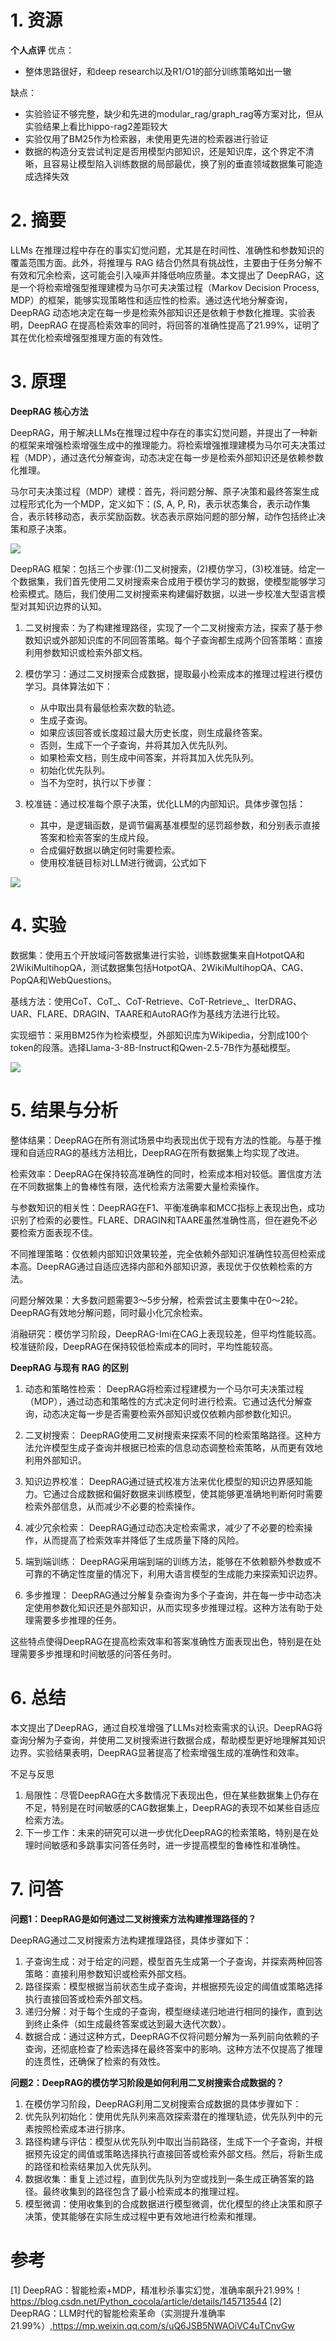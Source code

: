 # 1. 资源

**个人点评**
优点：
- 整体思路很好，和deep research以及R1/O1的部分训练策略如出一辙

缺点：
- 实验验证不够完整，缺少和先进的modular_rag/graph_rag等方案对比，但从实验结果上看比hippo-rag2差距较大
- 实验仅用了BM25作为检索器，未使用更先进的检索器进行验证
- 数据的构造分支尝试判定是否用模型内部知识，还是知识库，这个界定不清晰，且容易让模型陷入训练数据的局部最优，换了别的垂直领域数据集可能造成选择失效

# 2. 摘要

LLMs 在推理过程中存在的事实幻觉问题，尤其是在时间性、准确性和参数知识的覆盖范围方面。此外，将推理与 RAG 结合仍然具有挑战性，主要由于任务分解不有效和冗余检索，这可能会引入噪声并降低响应质量。本文提出了 DeepRAG，这是一个将检索增强型推理建模为马尔可夫决策过程（Markov Decision Process, MDP）的框架，能够实现策略性和适应性的检索。通过迭代地分解查询，DeepRAG 动态地决定在每一步是检索外部知识还是依赖于参数化推理。实验表明，DeepRAG 在提高检索效率的同时，将回答的准确性提高了21.99%，证明了其在优化检索增强型推理方面的有效性。

# 3. 原理

**DeepRAG 核心方法**

DeepRAG，用于解决LLMs在推理过程中存在的事实幻觉问题，并提出了一种新的框架来增强检索增强生成中的推理能力。将检索增强推理建模为马尔可夫决策过程（MDP），通过迭代分解查询，动态决定在每一步是检索外部知识还是依赖参数化推理。

马尔可夫决策过程（MDP）建模：首先，将问题分解、原子决策和最终答案生成过程形式化为一个MDP，定义如下：(S, A, P, R)，表示状态集合，表示动作集合，表示转移动态，表示奖励函数。状态表示原始问题的部分解，动作包括终止决策和原子决策。

![](.08_deep_rag_images/MDP流程.png)

DeepRAG 框架：包括三个步骤:(1)二叉树搜索，(2)模仿学习，(3)校准链。给定一个数据集，我们首先使用二叉树搜索来合成用于模仿学习的数据，使模型能够学习检索模式。随后，我们使用二叉树搜索来构建偏好数据，以进一步校准大型语言模型对其知识边界的认知。

1. 二叉树搜索：为了构建推理路径，实现了一个二叉树搜索方法，探索了基于参数知识或外部知识库的不同回答策略。每个子查询都生成两个回答策略：直接利用参数知识或检索外部文档。

2. 模仿学习：通过二叉树搜索合成数据，提取最小检索成本的推理过程进行模仿学习。具体算法如下：
   - 从中取出具有最低检索次数的轨迹。
   - 生成子查询。
   - 如果应该回答或长度超过最大历史长度，则生成最终答案。
   - 否则，生成下一个子查询，并将其加入优先队列。
   - 如果检索文档，则生成中间答案，并将其加入优先队列。
   - 初始化优先队列。
   - 当不为空时，执行以下步骤：
   
3. 校准链：通过校准每个原子决策，优化LLM的内部知识。具体步骤包括：

    - 其中，是逻辑函数，是调节偏离基准模型的惩罚超参数，和分别表示直接答案和检索答案的生成片段。
    - 合成偏好数据以确定何时需要检索。
    - 使用校准链目标对LLM进行微调，公式如下

![](.08_deep_rag_images/逐步检索流程.png)

# 4. 实验
数据集：使用五个开放域问答数据集进行实验，训练数据集来自HotpotQA和2WikiMultihopQA，测试数据集包括HotpotQA、2WikiMultihopQA、CAG、PopQA和WebQuestions。

基线方法：使用CoT、CoT_、CoT-Retrieve、CoT-Retrieve_、IterDRAG、UAR、FLARE、DRAGIN、TAARE和AutoRAG作为基线方法进行比较。

实现细节：采用BM25作为检索模型，外部知识库为Wikipedia，分割成100个token的段落。选择Llama-3-8B-Instruct和Qwen-2.5-7B作为基础模型。

![](.08_deep_rag_images/实验结果.png)

# 5. 结果与分析
整体结果：DeepRAG在所有测试场景中均表现出优于现有方法的性能。与基于推理和自适应RAG的基线方法相比，DeepRAG在所有数据集上均实现了改进。

检索效率：DeepRAG在保持较高准确性的同时，检索成本相对较低。置信度方法在不同数据集上的鲁棒性有限，迭代检索方法需要大量检索操作。

与参数知识的相关性：DeepRAG在F1、平衡准确率和MCC指标上表现出色，成功识别了检索的必要性。FLARE、DRAGIN和TAARE虽然准确性高，但在避免不必要检索方面表现不佳。

不同推理策略：仅依赖内部知识效果较差，完全依赖外部知识准确性较高但检索成本高。DeepRAG通过自适应选择内部和外部知识源，表现优于仅依赖检索的方法。

问题分解效果：大多数问题需要3～5步分解，检索尝试主要集中在0～2轮。DeepRAG有效地分解问题，同时最小化冗余检索。

消融研究：模仿学习阶段，DeepRAG-Imi在CAG上表现较差，但平均性能较高。校准链阶段，DeepRAG在保持较低检索成本的同时，平均性能较高。

**DeepRAG 与现有 RAG 的区别**
1. 动态和策略性检索：
   DeepRAG将检索过程建模为一个马尔可夫决策过程（MDP），通过动态和策略性的方式决定何时进行检索。它通过迭代分解查询，动态决定每一步是否需要检索外部知识或仅依赖内部参数化知识。

2. 二叉树搜索：
   DeepRAG使用二叉树搜索来探索不同的检索策略路径。这种方法允许模型生成子查询并根据已检索的信息动态调整检索策略，从而更有效地利用外部知识。

3. 知识边界校准：
   DeepRAG通过链式校准方法来优化模型的知识边界感知能力。它通过合成数据和偏好数据来训练模型，使其能够更准确地判断何时需要检索外部信息，从而减少不必要的检索操作。

4. 减少冗余检索：
   DeepRAG通过动态决定检索需求，减少了不必要的检索操作，从而提高了检索效率并降低了生成质量下降的风险。

5. 端到端训练：
   DeepRAG采用端到端的训练方法，能够在不依赖额外参数或不可靠的不确定性度量的情况下，利用大语言模型的生成能力来探索知识边界。

6. 多步推理：
   DeepRAG通过分解复杂查询为多个子查询，并在每一步中动态决定使用参数化知识还是外部知识，从而实现多步推理过程。这种方法有助于处理需要多步推理的任务。

这些特点使得DeepRAG在提高检索效率和答案准确性方面表现出色，特别是在处理需要多步推理和时间敏感的问答任务时。

# 6. 总结
本文提出了DeepRAG，通过自校准增强了LLMs对检索需求的认识。DeepRAG将查询分解为子查询，并使用二叉树搜索进行数据合成，帮助模型更好地理解其知识边界。实验结果表明，DeepRAG显著提高了检索增强生成的准确性和效率。

不足与反思
1. 局限性：尽管DeepRAG在大多数情况下表现出色，但在某些数据集上仍存在不足，特别是在时间敏感的CAG数据集上，DeepRAG的表现不如某些自适应检索方法。
2. 下一步工作：未来的研究可以进一步优化DeepRAG的检索策略，特别是在处理时间敏感和多跳事实问答任务时，进一步提高模型的鲁棒性和准确性。


# 7. 问答
**问题1：DeepRAG是如何通过二叉树搜索方法构建推理路径的？**

DeepRAG通过二叉树搜索方法构建推理路径，具体步骤如下：

1. 子查询生成：对于给定的问题，模型首先生成第一个子查询，并探索两种回答策略：直接利用参数知识或检索外部文档。
2. 路径探索：模型根据当前状态生成子查询，并根据预先设定的阈值或策略选择执行直接回答或检索外部文档。
3. 递归分解：对于每个生成的子查询，模型继续递归地进行相同的操作，直到达到终止条件（如生成最终答案或达到最大迭代次数）。
4. 数据合成：通过这种方式，DeepRAG不仅将问题分解为一系列前向依赖的子查询，还彻底检查了检索选择在最终答案中的影响。这种方法不仅提高了推理的连贯性，还确保了检索的有效性。

**问题2：DeepRAG的模仿学习阶段是如何利用二叉树搜索合成数据的？**
1. 在模仿学习阶段，DeepRAG利用二叉树搜索合成数据的具体步骤如下：
2. 优先队列初始化：使用优先队列来高效探索潜在的推理轨迹，优先队列中的元素按照检索成本进行排序。
3. 路径构建与评估：模型从优先队列中取出当前路径，生成下一个子查询，并根据预先设定的阈值或策略选择执行直接回答或检索外部文档。然后，将新生成的路径和检索结果加入优先队列。
4. 数据收集：重复上述过程，直到优先队列为空或找到一条生成正确答案的路径。最终收集到的路径包含了最小检索成本的推理过程。
5. 模型微调：使用收集到的合成数据进行模型微调，优化模型的终止决策和原子决策，使其能够在实际生成过程中更有效地进行检索和推理。

# 参考

[1] DeepRAG：智能检索+MDP，精准秒杀事实幻觉，准确率飙升21.99%！https://blog.csdn.net/Python_cocola/article/details/145713544
[2] DeepRAG：LLM时代的智能检索革命（实测提升准确率21.99%）,https://mp.weixin.qq.com/s/uQ6JSB5NWAOiVC4uTCnvGw